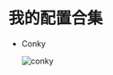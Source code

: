# 我的配置合集

- Conky

  ![conky](https://raw.githubusercontent.com/fh250250/my-config/master/conky/screenshot.png)
